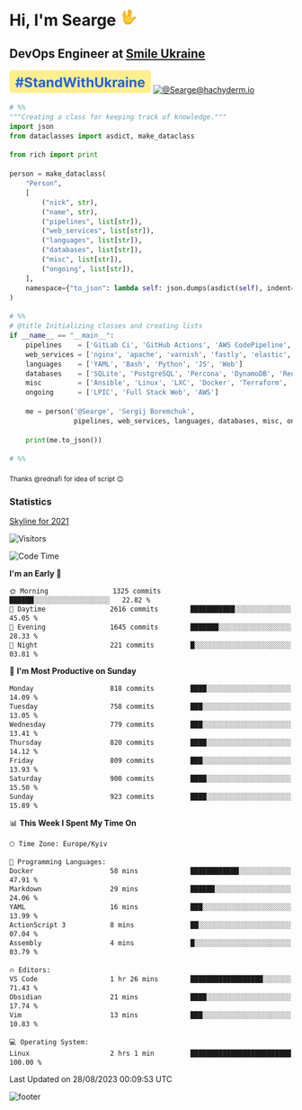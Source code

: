 # Hi, I'm Searge <img src="images/vulcan.webp" style="display: inline-block; margin: 0; height: 2rem" alt="Vulcan salute" />

## DevOps Engineer at [Smile Ukraine](https://smile-ukraine.com/en)

[![Stand With Ukraine](https://raw.githubusercontent.com/vshymanskyy/StandWithUkraine/main/badges/StandWithUkraine.svg)](https://stand-with-ukraine.pp.ua)
<a rel="me" href="https://hachyderm.io/@Searge">![@Searge@hachyderm.io](https://img.shields.io/badge/-@Searge-%232B90D9?logo=mastodon&logoColor=white)</a>

```python
# %%
"""Creating a class for keeping track of knowledge."""
import json
from dataclasses import asdict, make_dataclass

from rich import print

person = make_dataclass(
    "Person",
    [
        ("nick", str),
        ("name", str),
        ("pipelines", list[str]),
        ("web_services", list[str]),
        ("languages", list[str]),
        ("databases", list[str]),
        ("misc", list[str]),
        ("ongoing", list[str]),
    ],
    namespace={"to_json": lambda self: json.dumps(asdict(self), indent=4)},
)

# %%
# @title Initializing classes and creating lists
if __name__ == "__main__":
    pipelines    = ['GitLab Ci', 'GitHub Actions', 'AWS CodePipeline', 'Jenkins']
    web_services = ['nginx', 'apache', 'varnish', 'fastly', 'elastic', 'solr']
    languages    = ['YAML', 'Bash', 'Python', 'JS', 'Web']
    databases    = ['SQLite', 'PostgreSQL', 'Percona', 'DynamoDB', 'Redis']
    misc         = ['Ansible', 'Linux', 'LXC', 'Docker', 'Terraform', 'AWS']
    ongoing      = ['LPIC', 'Full Stack Web', 'AWS']

    me = person('@Searge', 'Sergij Boremchuk',
                pipelines, web_services, languages, databases, misc, ongoing)

    print(me.to_json())

# %%

```

<sub>Thanks @rednafi for idea of script :wink:</sub>

### Statistics

[Skyline for 2021](https://skyline.github.com/Searge/2021)

![Visitors](https://komarev.com/ghpvc/?username=searge&label=Profile%20views&color=0e75b6&style=flat) 
<!--START_SECTION:waka-->
![Code Time](http://img.shields.io/badge/Code%20Time-2%2C187%20hrs%206%20mins-blue)

**I'm an Early 🐤** 

```text
🌞 Morning                1325 commits        ██████░░░░░░░░░░░░░░░░░░░   22.82 % 
🌆 Daytime                2616 commits        ███████████░░░░░░░░░░░░░░   45.05 % 
🌃 Evening                1645 commits        ███████░░░░░░░░░░░░░░░░░░   28.33 % 
🌙 Night                  221 commits         █░░░░░░░░░░░░░░░░░░░░░░░░   03.81 % 
```
📅 **I'm Most Productive on Sunday** 

```text
Monday                   818 commits         ████░░░░░░░░░░░░░░░░░░░░░   14.09 % 
Tuesday                  758 commits         ███░░░░░░░░░░░░░░░░░░░░░░   13.05 % 
Wednesday                779 commits         ███░░░░░░░░░░░░░░░░░░░░░░   13.41 % 
Thursday                 820 commits         ████░░░░░░░░░░░░░░░░░░░░░   14.12 % 
Friday                   809 commits         ███░░░░░░░░░░░░░░░░░░░░░░   13.93 % 
Saturday                 900 commits         ████░░░░░░░░░░░░░░░░░░░░░   15.50 % 
Sunday                   923 commits         ████░░░░░░░░░░░░░░░░░░░░░   15.89 % 
```


📊 **This Week I Spent My Time On** 

```text
🕑︎ Time Zone: Europe/Kyiv

💬 Programming Languages: 
Docker                   58 mins             ████████████░░░░░░░░░░░░░   47.91 % 
Markdown                 29 mins             ██████░░░░░░░░░░░░░░░░░░░   24.06 % 
YAML                     16 mins             ███░░░░░░░░░░░░░░░░░░░░░░   13.99 % 
ActionScript 3           8 mins              ██░░░░░░░░░░░░░░░░░░░░░░░   07.04 % 
Assembly                 4 mins              █░░░░░░░░░░░░░░░░░░░░░░░░   03.79 % 

🔥 Editors: 
VS Code                  1 hr 26 mins        ██████████████████░░░░░░░   71.43 % 
Obsidian                 21 mins             ████░░░░░░░░░░░░░░░░░░░░░   17.74 % 
Vim                      13 mins             ███░░░░░░░░░░░░░░░░░░░░░░   10.83 % 

💻 Operating System: 
Linux                    2 hrs 1 min         █████████████████████████   100.00 % 
```


 Last Updated on 28/08/2023 00:09:53 UTC
<!--END_SECTION:waka-->

![footer](https://capsule-render.vercel.app/api?type=waving&color=gradient&customColorList=14,21&height=82&section=footer)
